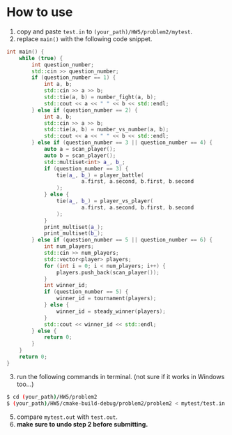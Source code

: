 # How to use

1. copy and paste `test.in` to `(your_path)/HW5/problem2/mytest`.
2. replace `main()` with the following code snippet.

```c++
int main() {
    while (true) {
        int question_number;
        std::cin >> question_number;
        if (question_number == 1) {
            int a, b;
            std::cin >> a >> b;
            std::tie(a, b) = number_fight(a, b);
            std::cout << a << " " << b << std::endl;
        } else if (question_number == 2) {
            int a, b;
            std::cin >> a >> b;
            std::tie(a, b) = number_vs_number(a, b);
            std::cout << a << " " << b << std::endl;
        } else if (question_number == 3 || question_number == 4) {
            auto a = scan_player();
            auto b = scan_player();
            std::multiset<int> a_, b_;
            if (question_number == 3) {
                tie(a_, b_) = player_battle(
                        a.first, a.second, b.first, b.second
                );
            } else {
                tie(a_, b_) = player_vs_player(
                        a.first, a.second, b.first, b.second
                );
            }
            print_multiset(a_);
            print_multiset(b_);
        } else if (question_number == 5 || question_number == 6) {
            int num_players;
            std::cin >> num_players;
            std::vector<player> players;
            for (int i = 0; i < num_players; i++) {
                players.push_back(scan_player());
            }
            int winner_id;
            if (question_number == 5) {
                winner_id = tournament(players);
            } else {
                winner_id = steady_winner(players);
            }
            std::cout << winner_id << std::endl;
        } else {
            return 0;
        }
    }
    return 0;
}
```

3. run the following commands in terminal. (not sure if it works in Windows too...)

```bash
$ cd (your_path)/HW5/problem2
$ (your_path)/HW5/cmake-build-debug/problem2/problem2 < mytest/test.in > mytest/mytest.out
```

5. compare `mytest.out` with `test.out`.
6. **make sure to undo step 2 before submitting.**
